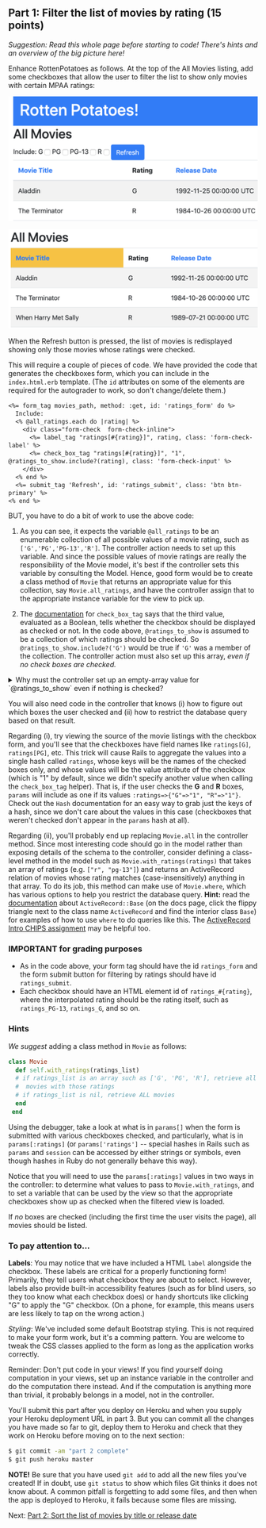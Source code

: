 ## Part 1: Filter the list of movies by rating (15 points)

_Suggestion: Read this whole page before starting to code!  There's
hints and an overview of the big picture here!_

Enhance RottenPotatoes as follows. At the top of the All Movies listing, add some checkboxes that allow the user to filter the list to show only movies with certain MPAA ratings:

![Screenshot. The filter should be included somewhere below the page heading. It should have a checkbox for each rating, followed by a "Refresh" button.](../filter-screenshot.png)


![Screenshot showing the "Movie Title" column selected with a yellow background.](../table-header-screenshot.png)

When the Refresh button is pressed, the list of movies is redisplayed showing only those movies whose ratings were checked.

This will require a couple of pieces of code. We have provided the
code that generates the checkboxes form, which you can include in the
`index.html.erb` template.  (The `id` attributes on some of the
elements are required for the autograder to work, so don't change/delete them.)

```erb
<%= form_tag movies_path, method: :get, id: 'ratings_form' do %>
  Include:
  <% @all_ratings.each do |rating| %>
    <div class="form-check  form-check-inline">
      <%= label_tag "ratings[#{rating}]", rating, class: 'form-check-label' %>
      <%= check_box_tag "ratings[#{rating}]", "1",  @ratings_to_show.include?(rating), class: 'form-check-input' %>
    </div>
  <% end %>
  <%= submit_tag 'Refresh', id: 'ratings_submit', class: 'btn btn-primary' %>
<% end %>
```

BUT, you have to do a bit of work to use the above code:

1. As you can see, it expects the variable `@all_ratings` to be an
enumerable collection of all possible values of a movie rating, such
as `['G','PG','PG-13','R']`. The controller action needs to set up
this variable. And since the possible values of movie ratings are
really the responsibility of the Movie model, it's best if the
controller sets this variable by consulting the Model. Hence, good
form would be to create a class method of `Movie` that returns an
appropriate value for this collection, say `Movie.all_ratings`, and
have the controller assign that to the appropriate instance variable
for the view to pick up.

2. The [documentation](https://api.rubyonrails.org/v4.2.11/) for
`check_box_tag` says that the third value, evaluated as a Boolean,
tells whether the checkbox should be displayed as checked or not.  In
the code above, `@ratings_to_show` is assumed to be a collection of
which ratings should be checked.  So `@ratings_to_show.include?('G')`
would be true if `'G'` was a member of the collection.  The controller
action must also set up this array, _even if no check boxes are
checked._

<details>
<summary>
Why must the controller set up an empty-array value for
`@ratings_to_show` even if nothing is checked?
</summary>
<blockquote>
If it doesn't, then `@ratings_to_show` will have a `nil` value in the
view, and trying to call `nil.include?` will cause an exception.
</blockquote>
</details>

You will also need code in the controller that knows (i) how to figure out which boxes the user checked and (ii) how to restrict the database query based on that result.

Regarding (i), try viewing the source of the movie listings with the
checkbox form, and you'll see that the checkboxes have field names
like `ratings[G]`, `ratings[PG]`, etc. This trick will cause Rails to
aggregate the values into a single hash called `ratings`, whose keys
will be the names of the checked boxes only, and whose values will be
the value attribute of the checkbox (which is "1" by default, since we
didn't specify another value when calling the `check_box_tag`
helper). That is, if the user checks the **G** and **R** boxes,
`params` will include as one if its values `:ratings=>{"G"=>"1",
"R"=>"1"}`. Check out the `Hash` documentation for an easy way to grab
just the keys of a hash, since we don't care about the values in this
case (checkboxes that weren't checked don't appear in the `params`
hash at all). 

Regarding (ii), you'll probably end up replacing `Movie.all` in the
controller method. Since most
interesting code should go in the model rather than exposing details
of the schema to the controller, consider defining a
class-level method in the model such as `Movie.with_ratings(ratings)`
that takes an array of ratings (e.g. `["r", "pg-13"]`) and returns an
ActiveRecord relation of movies whose rating matches
(case-insensitively) anything in that array.  To do its job, this
method can make use of `Movie.where`, which has various options to
help you restrict the database query.  **Hint:** read the
[documentation](https://api.rubyonrails.org/v4.2.11) about
`ActiveRecord::Base` (on the docs page, click the flippy triangle next
to the class name `ActiveRecord` and find the interior class `Base`)
for examples of how to use `where` to do queries like this.  The
[ActiveRecord Intro CHIPS assignment](/saasbook/hw-activerecord-intro)  may be helpful too.

### IMPORTANT for grading purposes

* As in the code above, your form tag should have the id `ratings_form`
and the form submit button for filtering by ratings should have 
id `ratings_submit`.
* Each checkbox should have an HTML element id of `ratings_#{rating}`,
where the interpolated rating should be the rating itself, such as
`ratings_PG-13`, `ratings_G`, and so on.

### Hints

_We suggest_ adding a class method in `Movie` as follows:

```ruby
class Movie
  def self.with_ratings(ratings_list)
  # if ratings_list is an array such as ['G', 'PG', 'R'], retrieve all
  #  movies with those ratings
  # if ratings_list is nil, retrieve ALL movies
  end
 end
 ```

Using the debugger, take a look at what is in `params[]` when the form
is submitted with various checkboxes checked, and particularly, what
is in `params[:ratings]` (or `params['ratings']` -- special hashes in
Rails such as `params` and `session` can be accessed by either strings
or symbols, even though hashes in Ruby do not generally behave this
way).

Notice that you will need to use the `params[:ratings]` values in two
ways in the controller: to determine what values to pass to
`Movie.with_ratings`,  and to set a variable that can be used by the
view so that the appropriate checkboxes show up as checked when the
filtered view is loaded.

If _no_ boxes are checked (including the first time the user visits
the page), all movies should be listed.

### To pay attention to...

__Labels__: You may notice that we have included a HTML `label` alongside the checkbox. These labels are critical for a properly functioning form! Primarily, they tell users what checkbox they are about to select. However, labels also provide built-in accessibility features (such as for blind users, so they too know what each checkbox does) or handy shortcuts like clicking "G" to apply the "G" checkbox. (On a phone, for example, this means users are less likely to tap on the wrong action.)

_Styling_: We've included some default Bootstrap styling. This is not required to make your form work, but it's a comming pattern. You are welcome to tweak the CSS classes applied to the form as long as the application works correctly.

Reminder: Don't put code in your views! If you find yourself doing
computation in your views, set up an instance variable in the
controller and do the computation there instead.  And if the computation
is anything more than trivial, it probably belongs in a model, not in
the controller.

You'll submit this part after you deploy on Heroku and when you supply your Heroku deployment URL in part 3. But you can commit all the changes you have made so far to git, deploy them to Heroku and check that they work on Heroku before moving on to the next section:

```sh
$ git commit -am "part 2 complete"
$ git push heroku master
```

**NOTE!** Be sure that you have used `git add` to add all the new
files you've created!  If in doubt, use `git status` to show which
files Git thinks it does not know about.  A common pitfall is
forgetting to add some files, and then when the app is deployed to
Heroku, it fails because some files are missing.

Next: [Part 2: Sort the list of movies by title or release date](part_2.md)
